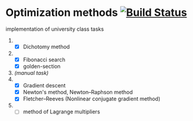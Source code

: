 # Optimization methods [![Build Status](https://travis-ci.org/hrsrashid/opt-met.svg?branch=master)](https://travis-ci.org/hrsrashid/opt-met)

implementation of university class tasks

1. - [x] Dichotomy method
2. - [x] Fibonacci search
   - [x] golden-section
3. _(manual task)_
4. - [x] Gradient descent
   - [x] Newton's method, Newton–Raphson method
   - [x] Fletcher–Reeves (Nonlinear conjugate gradient method)
5. - [ ] method of Lagrange multipliers
